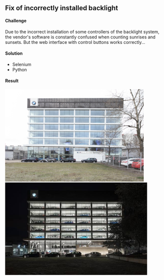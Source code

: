 <h2>Fix of incorrectly installed backlight</h2>

<h4>Сhallenge</h4>

Due to the incorrect installation of some controllers of the backlight system, the vendor's software is constantly confused when counting sunrises and sunsets. But the web interface with control buttons works correctly...
<br/>
<h4>Solution</h4>

- Selenium
- Python

<h4>
Result
</h4>
<img alt="Building_after sunrise" src="./demo_img/bmw_day.jpg" height="300" />
<img alt="Building_after sunset" src="./demo_img/bmw_night.jpg" height="300" />
